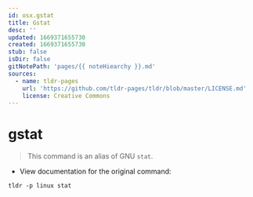 ```yaml
---
id: osx.gstat
title: Gstat
desc: ''
updated: 1669371655730
created: 1669371655730
stub: false
isDir: false
gitNotePath: 'pages/{{ noteHiearchy }}.md'
sources:
  - name: tldr-pages
    url: 'https://github.com/tldr-pages/tldr/blob/master/LICENSE.md'
    license: Creative Commons
---
```

# gstat

> This command is an alias of GNU `stat`.

- View documentation for the original command:

`tldr -p linux stat`

